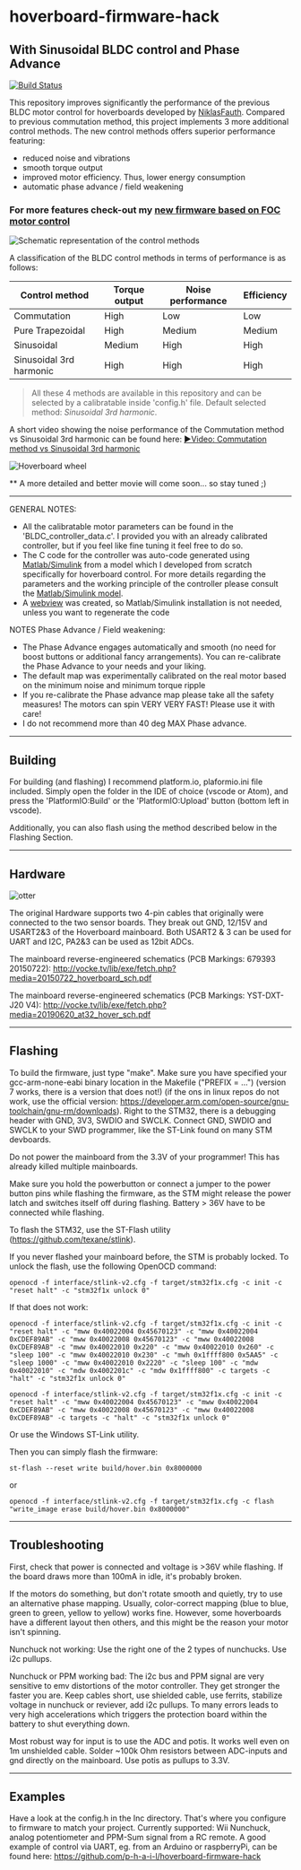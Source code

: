 # hoverboard-firmware-hack
## With Sinusoidal BLDC control and Phase Advance
[![Build Status](https://travis-ci.com/EmanuelFeru/hoverboard-firmware-hack.svg?branch=master)](https://travis-ci.com/EmanuelFeru/hoverboard-firmware-hack)

This repository improves significantly the performance of the previous BLDC motor control for hoverboards developed by [NiklasFauth](https://github.com/NiklasFauth/hoverboard-firmware-hack). Compared to previous commutation method, this project implements 3 more additional control methods. The new control methods offers superior performance featuring:
 - reduced noise and vibrations 	
 - smooth torque output 	
 - improved motor efficiency. Thus, lower energy consumption
 - automatic phase advance / field weakening
 
 ### For more features check-out my [new firmware based on FOC motor control](https://github.com/EmanuelFeru/hoverboard-firmware-hack-FOC)
 

![Schematic representation of the control methods](https://raw.githubusercontent.com/EmanuelFeru/hoverboard-firmware-hack/master/01_Matlab/02_Figures/control_methods.png)

A classification of the BLDC control methods in terms of performance is as follows:

|Control method| Torque output | Noise performance | Efficiency |
|--|--|--|--|
|Commutation| High | Low | Low |
|Pure Trapezoidal| High | Medium | Medium |
|Sinusoidal| Medium | High | High
|Sinusoidal 3rd harmonic| High | High | High |

> All these 4 methods are available in this repository and can be selected by a calibratable inside 'config.h' file. Default selected method: *Sinusoidal 3rd harmonic*.

A short video showing the noise performance of the Commutation method vs Sinusoidal 3rd harmonic can be found here:
[►Video: Commutation method vs Sinusoidal 3rd harmonic](https://drive.google.com/file/d/1vC_kEkp2LE2lAaMCJcmK4z2m3jrPUoBD/view)

![Hoverboard wheel](https://raw.githubusercontent.com/EmanuelFeru/hoverboard-firmware-hack/master/docs/pictures/hoverboard_wheel.JPG)


** A more detailed and better movie will come soon... so stay tuned ;)

---
GENERAL NOTES:
 - All the calibratable motor parameters can be found in the 'BLDC_controller_data.c'. I provided you with an already calibrated controller, but if you feel like fine tuning it feel free to do so.
 - The C code for the controller was auto-code generated using [Matlab/Simulink](https://nl.mathworks.com/solutions/embedded-code-generation.html) from a model which I developed from scratch specifically for hoverboard control. For more details regarding the parameters and the working principle of the controller please consult the [Matlab/Simulink model](https://github.com/EmanuelFeru/hoverboard-firmware-hack/tree/master/01_Matlab).
 - A [webview](https://github.com/EmanuelFeru/hoverboard-firmware-hack/tree/master/01_Matlab/BLDC_controller_ert_rtw/html/webview) was created, so Matlab/Simulink installation is not needed, unless you want to regenerate the code

NOTES Phase Advance / Field weakening:

 - The Phase Advance engages automatically and smooth (no need for boost buttons or additional fancy arrangements). You can re-calibrate the Phase Advance to your needs and your liking. 
 - The default map was experimentally calibrated on the real motor based on the minimum noise and minimum torque ripple
 - If you re-calibrate the Phase advance map please take all the safety measures! The motors can spin VERY VERY FAST! Please use it with care!
 - I do not recommend more than 40 deg MAX Phase advance. 

---
## Building 
For building (and flashing) I recommend platform.io, plaformio.ini file included. Simply open the folder in the IDE of choice (vscode or Atom), and press the 'PlatformIO:Build' or the 'PlatformIO:Upload' button (bottom left in vscode).

Additionally, you can also flash using the method described below in the Flashing Section.

---

## Hardware
![otter](https://raw.githubusercontent.com/EmanuelFeru/hoverboard-firmware-hack/master/pinout.png)

The original Hardware supports two 4-pin cables that originally were connected to the two sensor boards. They break out GND, 12/15V and USART2&3 of the Hoverboard mainboard.
Both USART2 & 3 can be used for UART and I2C, PA2&3 can be used as 12bit ADCs.

The mainboard reverse-engineered schematics (PCB Markings: 679393 20150722):
http://vocke.tv/lib/exe/fetch.php?media=20150722_hoverboard_sch.pdf

The mainboard reverse-engineered schematics (PCB Markings: YST-DXT-J20 V4):
http://vocke.tv/lib/exe/fetch.php?media=20190620_at32_hover_sch.pdf

---

## Flashing
To build the firmware, just type "make". Make sure you have specified your gcc-arm-none-eabi binary location in the Makefile ("PREFIX = ...") (version 7 works, there is a version that does not!) (if the ons in linux repos do not work, use the official version: https://developer.arm.com/open-source/gnu-toolchain/gnu-rm/downloads). Right to the STM32, there is a debugging header with GND, 3V3, SWDIO and SWCLK. Connect GND, SWDIO and SWCLK to your SWD programmer, like the ST-Link found on many STM devboards.

Do not power the mainboard from the 3.3V of your programmer! This has already killed multiple mainboards.

Make sure you hold the powerbutton or connect a jumper to the power button pins while flashing the firmware, as the STM might release the power latch and switches itself off during flashing. Battery > 36V have to be connected while flashing.

To flash the STM32, use the ST-Flash utility (https://github.com/texane/stlink).

If you never flashed your mainboard before, the STM is probably locked. To unlock the flash, use the following OpenOCD command:
```
openocd -f interface/stlink-v2.cfg -f target/stm32f1x.cfg -c init -c "reset halt" -c "stm32f1x unlock 0"
```

If that does not work:
```
openocd -f interface/stlink-v2.cfg -f target/stm32f1x.cfg -c init -c "reset halt" -c "mww 0x40022004 0x45670123" -c "mww 0x40022004 0xCDEF89AB" -c "mww 0x40022008 0x45670123" -c "mww 0x40022008 0xCDEF89AB" -c "mww 0x40022010 0x220" -c "mww 0x40022010 0x260" -c "sleep 100" -c "mww 0x40022010 0x230" -c "mwh 0x1ffff800 0x5AA5" -c "sleep 1000" -c "mww 0x40022010 0x2220" -c "sleep 100" -c "mdw 0x40022010" -c "mdw 0x4002201c" -c "mdw 0x1ffff800" -c targets -c "halt" -c "stm32f1x unlock 0"
```
```
openocd -f interface/stlink-v2.cfg -f target/stm32f1x.cfg -c init -c "reset halt" -c "mww 0x40022004 0x45670123" -c "mww 0x40022004 0xCDEF89AB" -c "mww 0x40022008 0x45670123" -c "mww 0x40022008 0xCDEF89AB" -c targets -c "halt" -c "stm32f1x unlock 0"
```
Or use the Windows ST-Link utility.

Then you can simply flash the firmware:
```
st-flash --reset write build/hover.bin 0x8000000
```
or
```
openocd -f interface/stlink-v2.cfg -f target/stm32f1x.cfg -c flash "write_image erase build/hover.bin 0x8000000"
```

---
## Troubleshooting
First, check that power is connected and voltage is >36V while flashing.
If the board draws more than 100mA in idle, it's probably broken.

If the motors do something, but don't rotate smooth and quietly, try to use an alternative phase mapping. Usually, color-correct mapping (blue to blue, green to green, yellow to yellow) works fine. However, some hoverboards have a different layout then others, and this might be the reason your motor isn't spinning.

Nunchuck not working: Use the right one of the 2 types of nunchucks. Use i2c pullups.

Nunchuck or PPM working bad: The i2c bus and PPM signal are very sensitive to emv distortions of the motor controller. They get stronger the faster you are. Keep cables short, use shielded cable, use ferrits, stabilize voltage in nunchuck or reviever, add i2c pullups. To many errors leads to very high accelerations which triggers the protection board within the battery to shut everything down.

Most robust way for input is to use the ADC and potis. It works well even on 1m unshielded cable. Solder ~100k Ohm resistors between ADC-inputs and gnd directly on the mainboard. Use potis as pullups to 3.3V.

---


## Examples

Have a look at the config.h in the Inc directory. That's where you configure to firmware to match your project.
Currently supported: Wii Nunchuck, analog potentiometer and PPM-Sum signal from a RC remote.
A good example of control via UART, eg. from an Arduino or raspberryPi, can be found here:
https://github.com/p-h-a-i-l/hoverboard-firmware-hack
